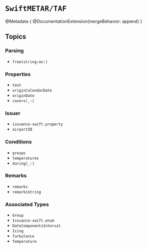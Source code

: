 # ``SwiftMETAR/TAF``

@Metadata {
    @DocumentationExtension(mergeBehavior: append)
}

## Topics

### Parsing

- ``from(string:on:)``

### Properties

- ``text``
- ``originCalendarDate``
- ``originDate``
- ``covers(_:)``

### Issuer

- ``issuance-swift.property``
- ``airportID``

### Conditions

- ``groups``
- ``temperatures``
- ``during(_:)``

### Remarks

- ``remarks``
- ``remarksString``

### Associated Types

- ``Group``
- ``Issuance-swift.enum``
- ``DateComponentsInterval``
- ``Icing``
- ``Turbulence``
- ``Temperature``
